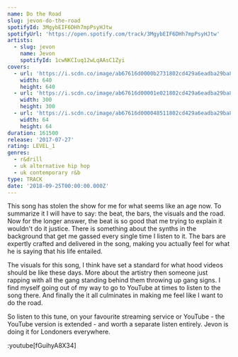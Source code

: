 ```yaml
---
name: Do the Road
slug: jevon-do-the-road
spotifyId: 3MgybEIF6DHh7mpPsyHJtw
spotifyUrl: 'https://open.spotify.com/track/3MgybEIF6DHh7mpPsyHJtw'
artists:
  - slug: jevon
    name: Jevon
    spotifyId: 1cwNKCIuq12wLqAAsC1Zyi
covers:
  - url: 'https://i.scdn.co/image/ab67616d0000b2731802cd429a6eadba29ba80f0'
    width: 640
    height: 640
  - url: 'https://i.scdn.co/image/ab67616d00001e021802cd429a6eadba29ba80f0'
    width: 300
    height: 300
  - url: 'https://i.scdn.co/image/ab67616d000048511802cd429a6eadba29ba80f0'
    width: 64
    height: 64
duration: 161500
release: '2017-07-27'
rating: LEVEL_1
genres:
  - r&drill
  - uk alternative hip hop
  - uk contemporary r&b
type: TRACK
date: '2018-09-25T00:00:00.000Z'
---
```

This song has stolen the show for me for what seems like an age now. To summarize it I will
have to say: the beat, the bars, the visuals and the road. Now for the longer answer, the
beat is so good that me trying to explain it wouldn't do it justice. There is something about
the synths in the background that get me gassed every single time I listen to it. The bars
are expertly crafted and delivered in the song, making you actually feel for what he is saying
that his life entailed.

The visuals for this song, I think have set a standard for what hood videos should be like
these days. More about the artistry then someone just rapping with all the gang standing
behind them throwing up gang signs. I find myself going out of my way to go to YouTube at
times to listen to the song there. And finally the it all culminates in making me feel like
I want to do the road.

So listen to this tune, on your favourite streaming service or YouTube - the YouTube version
is extended - and worth a separate listen entirely. Jevon is doing it for Londoners everywhere.

:youtube[fGuihyA8X34]
